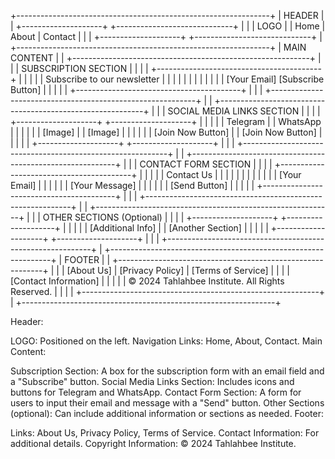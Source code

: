 +---------------------------------------------------------------+
|                        HEADER                                |
|  +--------------------+  +-----------------------------+   |
|  |        LOGO        |  |  Home  |  About  |  Contact  |   |
|  +--------------------+  +-----------------------------+   |
+---------------------------------------------------------------+
|                        MAIN CONTENT                          |
| +-----------------------------------------------------------+ |
| |                  SUBSCRIPTION SECTION                    | |
| | +-----------------------------------------+             | |
| | | Subscribe to our newsletter              |             | |
| | |                                         |             | |
| | | [Your Email] [Subscribe Button]        |             | |
| | +-----------------------------------------+             | |
| +-----------------------------------------------------------+ |
| +-----------------------------------------------------------+ |
| |                  SOCIAL MEDIA LINKS SECTION               | |
| | +--------------------+  +--------------------+           | |
| | | Telegram           |  | WhatsApp           |           | |
| | | [Image]            |  | [Image]            |           | |
| | | [Join Now Button] |  | [Join Now Button] |           | |
| | +--------------------+  +--------------------+           | |
| +-----------------------------------------------------------+ |
| +-----------------------------------------------------------+ |
| |                     CONTACT FORM SECTION                   | |
| | +-----------------------------------------+             | |
| | | Contact Us                               |             | |
| | |                                         |             | |
| | | [Your Email]                          |             | |
| | | [Your Message]                        |             | |
| | | [Send Button]                         |             | |
| | +-----------------------------------------+             | |
| +-----------------------------------------------------------+ |
| +-----------------------------------------------------------+ |
| |                   OTHER SECTIONS (Optional)               | |
| | +--------------------+  +--------------------+           | |
| | | [Additional Info] |  | [Another Section] |           | |
| | +--------------------+  +--------------------+           | |
| +-----------------------------------------------------------+ |
+---------------------------------------------------------------+
|                        FOOTER                                |
| +-----------------------------------------------------------+ |
| |  [About Us]  |  [Privacy Policy]  |  [Terms of Service]  | |
| |  [Contact Information]                             |     | |
| |  © 2024 Tahlahbee Institute. All Rights Reserved.  |     | |
| +-----------------------------------------------------------+ |
+---------------------------------------------------------------+


Header:

LOGO: Positioned on the left.
Navigation Links: Home, About, Contact.
Main Content:

Subscription Section:
A box for the subscription form with an email field and a "Subscribe" button.
Social Media Links Section:
Includes icons and buttons for Telegram and WhatsApp.
Contact Form Section:
A form for users to input their email and message with a "Send" button.
Other Sections (optional):
Can include additional information or sections as needed.
Footer:

Links: About Us, Privacy Policy, Terms of Service.
Contact Information: For additional details.
Copyright Information: © 2024 Tahlahbee Institute.